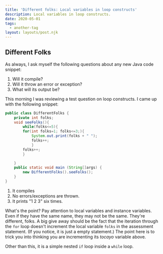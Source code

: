 ```yaml
---
title: 'Different folks: Local variables in loop constructs'
description: Local variables in loop constructs.
date: 2020-05-01
tags:
  - another-tag
layout: layouts/post.njk
---
```


## Different Folks

As always, I ask myself the following questions about any new Java code snippet:

1. Will it compile?
2. Will it throw an error or exception?
3. What will its output be?

This morning I was reviewing a test question on loop constructs. I came up with the following snippet: 

```java
public class DifferentFolks {
	private int folks;
	void seeFolks(){
		while(folks<=5){
		for(int folks=1; folks<=3;){
			System.out.print(folks + " ");
			folks++;
			}
		folks++;
		}

	}
	public static void main (String[]args) {
		new DifferentFolks().seeFolks();
	}
}
```

1. It compiles
2. No errors/exceptions are thrown.
3. It prints "1 2 3" six times.

What's the point? Pay attention to local variables and instance variables. Even if they have the same name, they may not be the same. They're different, folks. A big give away should be the fact that the iteration through the `for` loop doesn't increment the local variable `folks` in the assessment statement. (If you notice, it is just a empty statement.) The point here is to trick you into thinking you are incrementing its *tocayo* variable above. 

Other than this, it is a simple nested `if` loop inside a `while` loop. 